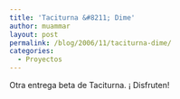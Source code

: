 ```yaml
---
title: 'Taciturna &#8211; Dime'
author: muammar
layout: post
permalink: /blog/2006/11/taciturna-dime/
categories:
  - Proyectos
---
```

  
Otra entrega beta de Taciturna. ¡ Disfruten!